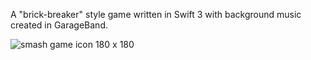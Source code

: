 A "brick-breaker" style game written in Swift 3 with background music created in GarageBand.

![smash game icon 180 x 180](https://user-images.githubusercontent.com/27168316/32254886-49697bd2-be7a-11e7-9f93-055041eccb5d.png)
